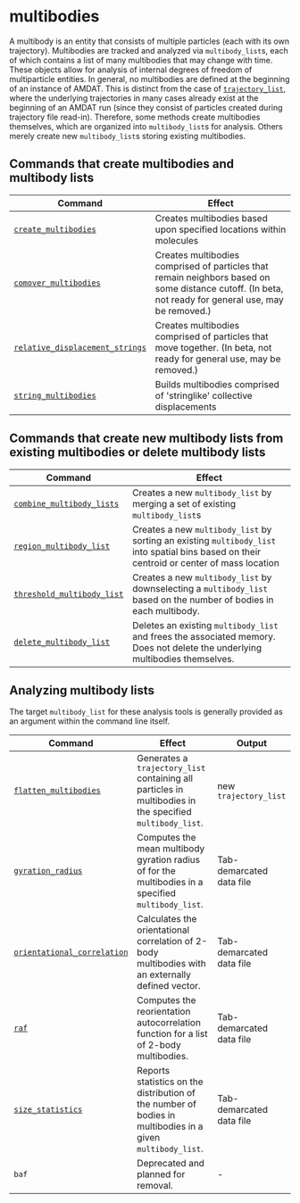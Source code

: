 <h1>multibodies</h1>

A multibody is an entity that consists of multiple particles (each with its own trajectory). Multibodies are tracked and analyzed via `multibody_list`s, each of which contains a list of many multibodies that may change with time. These objects allow for analysis of internal degrees of freedom of multiparticle entities. In general, no multibodies are defined at the beginning of an instance of AMDAT. This is distinct from the case of [`trajectory_list`](trajectory_list.md), where the underlying trajectories in many cases already exist at the beginning of an AMDAT run (since they consist of particles created during trajectory file read-in). Therefore, some methods create multibodies themselves, which are organized into `multibody_list`s for analysis. Others merely create new `multibody_list`s storing existing multibodies.

<h2>Commands that create multibodies and multibody lists</h2>

| Command | Effect |
|----------|----------|
| [`create_multibodies`](create_multibodies.md) | Creates multibodies based upon specified locations within molecules |
| [`comover_multibodies`](comover_multibodies.md) | Creates multibodies comprised of particles that remain neighbors based on some distance cutoff. (In beta, not ready for general use, may be removed.) |
| [`relative_displacement_strings`](relative_displacement_strings.md) | Creates multibodies comprised of particles that move together. (In beta, not ready for general use, may be removed.) |
| [`string_multibodies`](string_multibodies.md) | Builds multibodies comprised of 'stringlike' collective displacements | 


<h2>Commands that create new multibody lists from existing multibodies or delete multibody lists</h2>

| Command | Effect |
|----------|----------|
| [`combine_multibody_lists`](combine_multibody_lists.md) | Creates a new `multibody_list` by merging a set of existing `multibody_list`s |
| [`region_multibody_list`](region_multibody_list.md) | Creates a new  `multibody_list` by sorting an existing `multibody_list` into spatial bins based on their centroid or center of mass location |
| [`threshold_multibody_list`](threshold_multibody_list.md) | Creates a new `multibody_list` by downselecting a `multibody_list` based on the number of bodies in each multibody. |
| [`delete_multibody_list`](delete_multibody_list.md) | Deletes an existing `multibody_list` and frees the associated memory. Does not delete the underlying multibodies themselves. |

<h2>Analyzing multibody lists</h2>

The target `multibody_list` for these analysis tools is generally provided as an argument within the command line itself.

| Command | Effect | Output |
|----------|----------|----------|
| [`flatten_multibodies`](flatten_multibodies.md) | Generates a `trajectory_list` containing all particles in multibodies in the specified `multibody_list`. | new `trajectory_list` |
| [`gyration_radius`](gyration_radius.md) | Computes the mean multibody gyration radius of for the multibodies in a specified `multibody_list`. | Tab-demarcated data file |
| [`orientational_correlation`](orientational_correlation.md) | Calculates the orientational correlation of 2-body multibodies with an externally defined vector. | Tab-demarcated data file |
| [`raf`](raf.md) | Computes the reorientation autocorrelation function for a list of 2-body multibodies. | Tab-demarcated data file |
| [`size_statistics`](size_statistics.md) | Reports statistics on the distribution of the number of bodies in multibodies in a given `multibody_list`. | Tab-demarcated data file |
| `baf` | Deprecated and planned for removal. | - |
